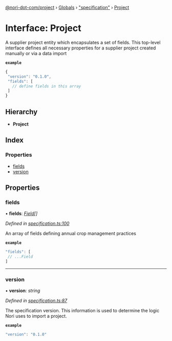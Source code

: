[@nori-dot-com/project](../README.md) › [Globals](../globals.md) › ["specification"](../modules/_specification_.md) › [Project](_specification_.project.md)

# Interface: Project

A supplier project entity which encapsulates a set of fields. This top-level interface defines all necessary properties for a supplier project created manually or via a data import

**`example`** 
```js
{
 "version": "0.1.0",
 "fields": [
   // define fields in this array
 ]
}
```

## Hierarchy

* **Project**

## Index

### Properties

* [fields](_specification_.project.md#fields)
* [version](_specification_.project.md#version)

## Properties

###  fields

• **fields**: *[Field](_specification_.field.md)[]*

*Defined in [specification.ts:100](https://github.com/nori-dot-eco/nori-dot-com/blob/6a6c60d/packages/project/src/specification.ts#L100)*

An array of fields defining annual crop management practices

**`example`** 

```js
"fields": [
 // ...Field
]
```

___

###  version

• **version**: *string*

*Defined in [specification.ts:87](https://github.com/nori-dot-eco/nori-dot-com/blob/6a6c60d/packages/project/src/specification.ts#L87)*

The specification version. This information is used to determine the logic Nori uses to import a project.

**`example`** 

```js
"version": "0.1.0"
```
